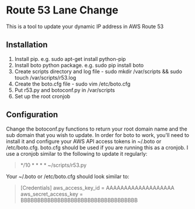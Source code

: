 # Route 53 Lane Change

This is a tool to update your dynamic IP address in AWS Route 53

## Installation

1. Install pip. e.g. sudo apt-get install python-pip
2. Install boto python package. e.g. sudo pip install boto
3. Create scripts directory and log file - sudo mkdir /var/scripts && sudo touch /var/scripts/r53.log
4. Create the boto.cfg file - sudo vim /etc/boto.cfg
5. Put r53.py and botoconf.py in /var/scripts
6. Set up the root cronjob

## Configuration

Change the botoconf.py functions to return your root domain name and the sub domain that you wish to update. In order for boto to work, you'll need to install it and configure your AWS API access tokens in ~/.boto or /etc/boto.cfg. boto.cfg should be used if you are running this as a cronjob. I use a cronjob similar to the following to update it regularly:

 >   */10 * * * * ~/scripts/r53.py

Your ~/.boto or /etc/boto.cfg should look similar to:

>    [Credentials]
>    aws_access_key_id = AAAAAAAAAAAAAAAAAAA
>    aws_secret_access_key = BBBBBBBBBBBBBBBBBBBBBBBBBBBBBBBBBBB

